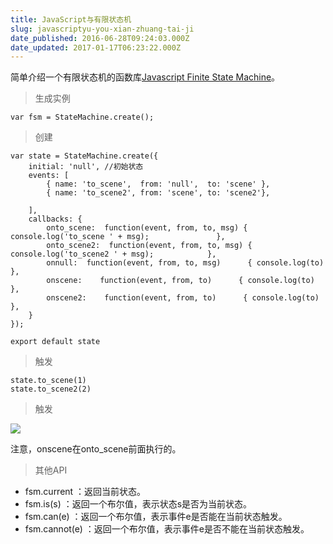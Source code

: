 ```yaml
---
title: JavaScript与有限状态机
slug: javascriptyu-you-xian-zhuang-tai-ji
date_published: 2016-06-28T09:24:03.000Z
date_updated: 2017-01-17T06:23:22.000Z
---
```


简单介绍一个有限状态机的函数库[Javascript Finite State Machine](https://github.com/jakesgordon/javascript-state-machine)。

> 生成实例

`var fsm = StateMachine.create();`

> 创建

    var state = StateMachine.create({  
        initial: 'null', //初始状态
        events: [
            { name: 'to_scene',  from: 'null',  to: 'scene' },
            { name: 'to_scene2', from: 'scene', to: 'scene2'},
    
        ],
        callbacks: {
            onto_scene:  function(event, from, to, msg) { console.log('to_scene ' + msg);               },
            onto_scene2:  function(event, from, to, msg) { console.log('to_scene2 ' + msg);            },
            onnull:  function(event, from, to, msg)      { console.log(to)    },
            onscene:    function(event, from, to)      { console.log(to)     },
            onscene2:    function(event, from, to)      { console.log(to)     },
        }
    });
    
    export default state  
    

> 触发

    state.to_scene(1)  
    state.to_scene2(2)  
    

> 触发

![](/content/images/2016/06/038EBQON--2FIS2M2-J---H.png)

注意，onscene在onto_scene前面执行的。

> 其他API

- fsm.current ：返回当前状态。
- fsm.is(s) ：返回一个布尔值，表示状态s是否为当前状态。
- fsm.can(e) ：返回一个布尔值，表示事件e是否能在当前状态触发。
- fsm.cannot(e) ：返回一个布尔值，表示事件e是否不能在当前状态触发。
